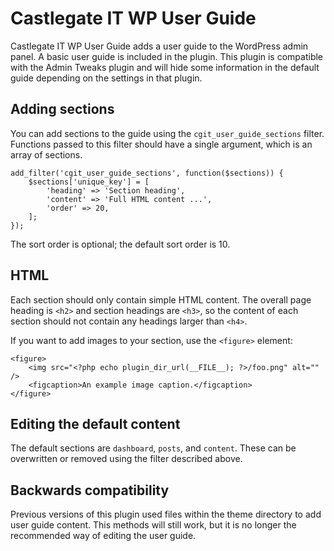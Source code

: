 # Castlegate IT WP User Guide #

Castlegate IT WP User Guide adds a user guide to the WordPress admin panel. A basic user guide is included in the plugin. This plugin is compatible with the Admin Tweaks plugin and will hide some information in the default guide depending on the settings in that plugin.

## Adding sections ##

You can add sections to the guide using the `cgit_user_guide_sections` filter. Functions passed to this filter should have a single argument, which is an array of sections.

    add_filter('cgit_user_guide_sections', function($sections)) {
        $sections['unique_key'] = [
            'heading' => 'Section heading',
            'content' => 'Full HTML content ...',
            'order' => 20,
        ];
    });

The sort order is optional; the default sort order is 10.

## HTML ##

Each section should only contain simple HTML content. The overall page heading is `<h2>` and section headings are `<h3>`, so the content of each section should not contain any headings larger than `<h4>`.

If you want to add images to your section, use the `<figure>` element:

    <figure>
        <img src="<?php echo plugin_dir_url(__FILE__); ?>/foo.png" alt="" />
        <figcaption>An example image caption.</figcaption>
    </figure>

## Editing the default content ##

The default sections are `dashboard`, `posts`, and `content`. These can be overwritten or removed using the filter described above.

## Backwards compatibility ##

Previous versions of this plugin used files within the theme directory to add user guide content. This methods will still work, but it is no longer the recommended way of editing the user guide.
